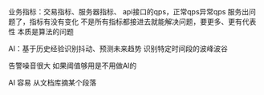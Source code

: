 业务指标：交易指标、服务器指标、
api接口的qps，正常qps异常qps
服务出问题了，指标有没有变化
不是所有指标都接进去就能解决问题，要更多、更有代表性
本质是算法的问题

AI：基于历史经验识别抖动、预测未来趋势
识别特定时间段的波峰波谷

告警噪音很大
如果阈值够用是不用做AI的

AI 容易
从文档库摘某个段落